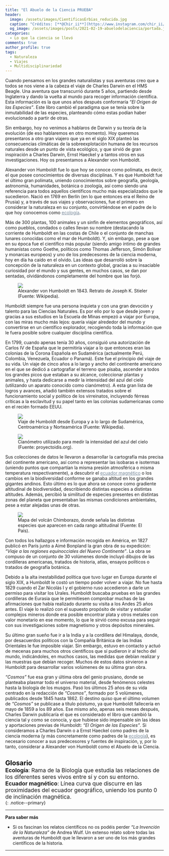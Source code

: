 ```yaml
---
title: "El Abuelo de la Ciencia PRUEBA"
header:
  image: /assets/images/CientificasErbias_reducida.jpg
  caption: "Créditos: [**@Chir_ii**](https://www.instagram.com/chir_ii/?hl=en)"
  og_image: /assets/images/posts/2021-02-19-abuelodelaciencia/portada.jpg
categories:
  - Lo que la ciencia se llevó
comments: true
author_profile: true
tags:
  - Naturaleza
  - Viajes
  - Multidisciplinariedad
---
```



Cuando pensamos en los grandes naturalistas y sus aventuras creo que a todos se nos viene a la cabeza el viaje de Charles Darwin en el HMS Beagle. Una aventura que transcurrió durante 5 años, partiendo desde Inglaterra y dando la vuelta al mundo para recoger información científica. Esta información es la que unos años después conformaría *“El Origen de las Especies”*. Este libro cambió el paradigma que se tenía sobre la inmutabilidad de las especies, planteando cómo estas podían haber evolucionado a partir de otras.

Sin embargo, hoy no venimos a hablaros de Darwin y su teoría de la evolución (de eso hablaremos en otro momento). Hoy queremos presentaros a otro gran viajero que ya en el siglo XIX planteó las consecuencias climáticas de la sobreexplotación humana de los recursos naturales desde un punto de vista ecológico, y que sirvió de gran inspiración a Charles Darwin, Ernst Haeckel y a tantos otros en sus investigaciones. Hoy os presentamos a Alexander von Humboldt.

Alexander von Humboldt fue lo que hoy se conoce como polímata, es decir, el que posee conocimientos de diversas disciplinas. Y es que Humboldt fue el último gran polímata, uniendo conocimientos sobre geografía, geología, astronomía, humanidades, botánica o zoología, así como siendo una referencia para todos aquellos científicos mucho más especializados que le sucedieron. Nació en 1769 en Berlín (en lo que entonces era el Reino de Prusia) y, a través de sus viajes y observaciones, fue el primero en considerar la naturaleza en su conjunto, convirtiéndose en el padre de lo que hoy conocemos como <a style="color:lightslategray" href="https://danielgarrido17.github.io/blog/lo%20que%20la%20ciencia%20se%20llev%C3%B3/abuelodelaciencia/index.html#target">ecología</a>.

Más de 300 plantas, 100 animales y un sinfín de elementos geográficos, así como pueblos, condados o calles llevan su nombre (destacando la corriente de Humboldt en las costas de Chile o el conjunto de manchas lunares conocidas como el mar de Humboldt). Y, sin embargo, pese a que en su época fue el científico más popular (siendo amigo íntimo de grandes humanistas como Goethe, políticos como Thomas Jefferson, Simón Bolívar y monarcas europeos) y uno de los predecesores de la ciencia moderna, hoy en día ha caído en el olvido. Las ideas que desarrolló sobre la concepción de la naturaleza en un contexto global, gracias a su insaciable curiosidad por el mundo y sus gentes, en muchos casos, se dan por sentadas, olvidándonos completamente del hombre que las forjó.

<figure>
	<img src="{{ site.url }}{{ site.baseurl }}/assets/images/posts/2021-02-19-abuelodelaciencia/humboldt.jpg"/>
	<figcaption>  Alexander von Humboldt en 1843. Retrato de Joseph K. Stieler (Fuente: Wikipedia).
</figcaption>
</figure>

Humboldt siempre fue una persona inquieta y con una gran devoción y talento para las Ciencias Naturales. Es por ello por lo que desde joven y gracias a sus estudios en la Escuela de Minas empezó a viajar por Europa, con las miras mucho más lejos: quería viajar alrededor del mundo y convertirse en un científico explorador, recogiendo toda la información que le fuera posible sobre cualquier disciplina científica.

En 1799, cuando apenas tenía 30 años, consiguió una autorización de Carlos IV de España que le permitiría viajar a lo que entonces eran las colonias de la Corona Española en Sudamérica (actualmente Perú, Colombia, Venezuela, Ecuador o Panamá). Este fue el principio del viaje de su vida. Un viaje de cinco años a lo largo y ancho del continente americano en el que se dedicó a cartografiar el terreno que pisaba, ascender a todos los grandes picos que estaban a su alcance, coleccionar plantas y animales, y hasta dedicarse a medir la intensidad del azul del cielo (utilizando un aparato conocido como cianómetro). A esta gran lista de logros y avances, añadió también extensos tratados sobre el funcionamiento social y político de los virreinatos, incluyendo férreas críticas a la esclavitud y su papel tanto en las colonias sudamericanas como en el recién formado EEUU.

<figure>
	<img src="{{ site.url }}{{ site.baseurl }}/assets/images/posts/2021-02-19-abuelodelaciencia/expedicion.png"/>
	<figcaption>  Viaje de Humboldt desde Europa y a lo largo de Sudamérica, Centroamérica y Norteamérica (Fuente: Wikipedia).
</figcaption>
</figure>

<figure>
	<img src="{{ site.url }}{{ site.baseurl }}/assets/images/posts/2021-02-19-abuelodelaciencia/cianometro.jpg"/>
	<figcaption>  Cianómetro utilizado para medir la intensidad del azul del cielo (Fuente: proyectoidis.org).
</figcaption>
</figure>

Sus colecciones de datos le llevaron a desarrollar la cartografía más precisa del continente americano, así como a representar las isobaras e isotermas (uniendo puntos que compartían la misma presión atmosférica o misma temperatura respectivamente), a descubrir el <a style="color:lightslategray" href="https://danielgarrido17.github.io/blog/lo%20que%20la%20ciencia%20se%20llev%C3%B3/abuelodelaciencia/index.html#target">ecuador magnético</a> o los cambios en la biodiversidad conforme se ganaba altitud en los grandes gigantes andinos. Esto último es lo que ahora se conoce como gradiente altitudinal de biodiversidad, describiendo distintas especies a distintas altitudes. Además, percibió la similitud de especies presentes en distintas zonas del planeta que presentaban las mismas condiciones ambientales, pese a estar alejadas unas de otras.

<figure>
	<img src="{{ site.url }}{{ site.baseurl }}/assets/images/posts/2021-02-19-abuelodelaciencia/naturgemalde.jpg"/>
	<figcaption>  Mapa del volcán Chimborazo, donde señala las distintas especies que aparecen en cada rango altitudinal (Fuente: El País).
</figcaption>
</figure>

Con todos los hallazgos e información recogida en América, en 1827 publicó en París junto a Aimé Bonpland la gran obra de su expedición: *“Viaje a las regiones equinocciales del Nuevo Continente”*. La obra se compuso de un conjunto de 30 volúmenes donde incluyó dibujos de las cordilleras americanas, tratados de historia, atlas, ensayos políticos o tratados de geografía botánica.


Debido a la alta inestabilidad política que tuvo lugar en Europa durante el siglo XIX, a Humboldt le costó un tiempo poder volver a viajar. No fue hasta 1829 cuando el Zar Nicolás I y el gobierno ruso accedieron a darle un permiso para visitar los Urales. Humboldt buscaba pruebas en las grandes cordilleras de Eurasia que le permitiesen comprobar muchas de las afirmaciones que había realizado durante su visita a los Andes 25 años antes. El viaje lo realizó con el supuesto propósito de visitar y estudiar complejos mineros donde era posible encontrar plata y otros metales con valor monetario en ese momento, lo que le sirvió como excusa para seguir con sus investigaciones sobre magnetismo y otros depósitos minerales.

Su último gran sueño fue ir a la India y a la cordillera del Himalaya, donde, por desacuerdos políticos con la Compañía Británica de las Indias Orientales le fue imposible viajar. Sin embargo, estuvo en contacto y actuó de mecenas para muchos otros científicos que sí pudieron ir al techo del mundo, indicándoles, en muchos casos, las medidas que debían realizar y las muestras que debían recoger. Muchos de estos datos sirvieron a Humboldt para desarrollar varios volúmenes de su última gran obra.


*“Cosmos”* fue esa gran y última obra del genio prusiano, donde se planteaba plasmar todo el universo material, desde fenómenos celestes hasta la biología de los musgos. Pasó los últimos 25 años de su vida centrado en la redacción de *“Cosmos”*, formado por 5 volúmenes, publicados desde 1845 hasta 1862.
El destino quiso que el último volumen de *“Cosmos”* se publicase a título póstumo, ya que Humboldt fallecería en mayo de 1859 a los 89 años. Ese mismo año, apenas seis meses después, Charles Darwin publicaría el que es considerado el libro que cambió la ciencia tal y como se conocía, y que hubiese sido impensable sin las ideas y aportaciones previas de Humboldt: *“El Origen de las Especies”*. Si consideramos a Charles Darwin o a Ernst Haeckel como padres de la ciencia moderna (y más concretamente como padres de la <a style="color:lightslategray" href="https://danielgarrido17.github.io/blog/lo%20que%20la%20ciencia%20se%20llev%C3%B3/abuelodelaciencia/index.html#target">ecología</a>), es necesario conocer a sus predecesores y fuentes de inspiración, y, por lo tanto, considerar a Alexander von Humboldt como el Abuelo de la Ciencia.
&nbsp;  
&nbsp;

<span style="font-size:1.5em"><a id="target" style= "color:black"><b>Glosario</b></a></span>
&nbsp;   
<span style="font-size:1.25em">
**Ecología**: Rama de la Biología que estudia las relaciones de los diferentes seres vivos entre sí y con su entorno.         
**Ecuador magnético**:  Línea curva que discurre en las proximidades del ecuador geográfico, uniendo los punto 0 de inclinación magnética.         
</span>
{: .notice--primary} 

---
**Para saber más**
* Si os fascinan los relatos científicos no os podéis perder *“La Invención de la Naturaleza”* de Andrea Wulf. Un extenso relato sobre todas las aventuras de Humboldt que le llevaron a ser uno de los más grandes científicos de la historia.   


--- 

